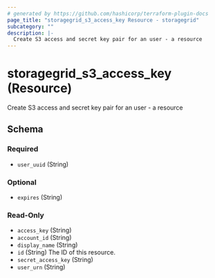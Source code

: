 ```yaml
---
# generated by https://github.com/hashicorp/terraform-plugin-docs
page_title: "storagegrid_s3_access_key Resource - storagegrid"
subcategory: ""
description: |-
  Create S3 access and secret key pair for an user - a resource
---
```


# storagegrid_s3_access_key (Resource)

Create S3 access and secret key pair for an user - a resource



<!-- schema generated by tfplugindocs -->
## Schema

### Required

- `user_uuid` (String)

### Optional

- `expires` (String)

### Read-Only

- `access_key` (String)
- `account_id` (String)
- `display_name` (String)
- `id` (String) The ID of this resource.
- `secret_access_key` (String)
- `user_urn` (String)
